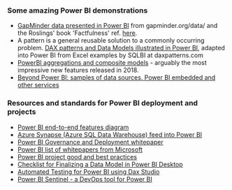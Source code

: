 ### Some amazing Power BI demonstrations

- [GapMinder data presented in Power BI](https://tomfox7.github.io/PowerBI-samples-GapMinder/) 
  from gapminder.org/data/ and the Roslings' book 'Factfulness' ref. [here](https://en.wikipedia.org/wiki/Factfulness:_Ten_Reasons_We%27re_Wrong_About_the_World_%E2%80%93_and_Why_Things_Are_Better_Than_You_Think).
- A pattern is a general reusable solution to a commonly occurring problem.  [DAX patterns and Data Models illustrated in Power BI](https://tomfox7.github.io/PowerBI-samples-DAX-patterns/), adapted into Power BI from Excel examples by SQLBI at daxpatterns.com
- [PowerBI aggregations and composite models](https://tomfox7.github.io/PowerBI-aggregations-composite-models/) - arguably the most impressive new features released in 2018.
- [Beyond Power BI: samples of data sources, Power BI embedded and other services](https://tomfox7.github.io/BeyondPowerBI)
  
### Resources and standards for Power BI deployment and projects

- [Power BI end-to-end features diagram](https://www.coatesdatastrategies.com/s/PowerBIEndToEndDiagram_MelissaCoates.pdf)
- [Azure Synapse (Azure SQL Data Warehouse) feed into Power BI](https://azure.microsoft.com/en-gb/services/sql-data-warehouse/)
- [Power BI Governance and Deployment whitepaper](https://docs.microsoft.com/en-gb/power-bi/service-admin-governance)
- [Power BI list of whitepapers from Microsoft](https://docs.microsoft.com/en-gb/power-bi/whitepapers)
- [Power BI project good and best practices](https://sqlserverbi.blog/2019/08/24/power-bi-project-good-and-best-practices/)
- [Checklist for Finalizing a Data Model in Power BI Desktop](https://www.sqlchick.com/entries/2017/12/23/checklist-for-finalizing-a-data-model-in-power-bi-desktop)
- [Automated Testing for Power BI using Dax Studio](https://powerpivotpro.com/2018/09/automated-testing-using-dax-for-power-bi/)
- [Power BI Sentinel - a DevOps tool for Power BI](https://www.powerbisentinel.com/power-bi-devops/)
